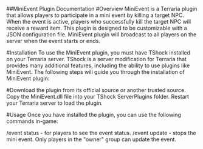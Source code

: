 ##MiniEvent Plugin Documentation
#Overview
MiniEvent is a Terraria plugin that allows players to participate in a mini event by killing a target NPC. When the event is active, players who successfully kill the target NPC will receive a reward item. This plugin is designed to be customizable with a JSON configuration file. MiniEvent plugin will broadcast to all players on the server when the event starts or ends.

#Installation
To use the MiniEvent plugin, you must have TShock installed on your Terraria server. TShock is a server modification for Terraria that provides many additional features, including the ability to use plugins like MiniEvent. The following steps will guide you through the installation of MiniEvent plugin:

#Download the plugin from its official source or another trusted source.
Copy the MiniEvent.dll file into your TShock ServerPlugins folder.
Restart your Terraria server to load the plugin.

#Usage
Once you have installed the plugin, you can use the following commands in-game:

/event status - for players to see the event status.
/event update <npcID> <itemID> <itemCount> - stops the mini event. Only players in the "owner" group can update the event.
